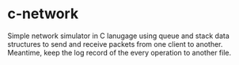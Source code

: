 # c-network

Simple network simulator in C lanugage using queue and stack data structures to send and receive packets from one client to another. Meantime, keep the log record of the every operation to another file. 
